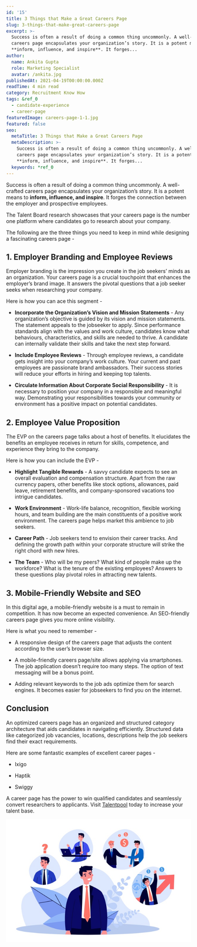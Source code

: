 ```yaml
---
id: '15'
title: 3 Things that Make a Great Careers Page
slug: 3-things-that-make-great-careers-page
excerpt: >-
  Success is often a result of doing a common thing uncommonly. A well-crafted
  careers page encapsulates your organization’s story. It is a potent means to
  **inform, influence, and inspire**. It forges...
author:
  name: Ankita Gupta
  role: Marketing Specialist
  avatar: /ankita.jpg
publishedAt: 2021-04-19T00:00:00.000Z
readTime: 4 min read
category: Recruitment Know How
tags: &ref_0
  - candidate-experience
  - career-page
featuredImage: careers-page-1-1.jpg
featured: false
seo:
  metaTitle: 3 Things that Make a Great Careers Page
  metaDescription: >-
    Success is often a result of doing a common thing uncommonly. A well-crafted
    careers page encapsulates your organization’s story. It is a potent means to
    **inform, influence, and inspire**. It forges...
  keywords: *ref_0
---
```


Success is often a result of doing a common thing uncommonly. A well-crafted careers page encapsulates your organization’s story. It is a potent means to **inform, influence, and inspire**. It forges the connection between the employer and prospective employees.

The Talent Board research showcases that your careers page is the number one platform where candidates go to research about your company. 

<!--more-->

The following are the three things you need to keep in mind while designing a fascinating careers page - 

## **1\. Employer Branding and Employee Reviews**

Employer branding is the impression you create in the job seekers’ minds as an organization. Your careers page is a crucial touchpoint that enhances the employer’s brand image. It answers the pivotal questions that a job seeker seeks when researching your company.

Here is how you can ace this segment - 

- **Incorporate the Organization’s Vision and Mission Statements** \- Any organization’s objective is guided by its vision and mission statements. The statement appeals to the jobseeker to apply. Since performance standards align with the values and work culture, candidates know what behaviours, characteristics, and skills are needed to thrive. A candidate can internally validate their skills and take the next step forward.

- **Include Employee Reviews** - Through employee reviews, a candidate gets insight into your company’s work culture. Your current and past employees are passionate brand ambassadors. Their success stories will reduce your efforts in hiring and keeping top talents.

- **Circulate Information About Corporate Social Responsibility** - It is necessary to position your company in a responsible and meaningful way. Demonstrating your responsibilities towards your community or environment has a positive impact on potential candidates. 

## **2\. Employee Value Proposition**

The EVP on the careers page talks about a host of benefits. It elucidates the benefits an employee receives in return for skills, competence, and experience they bring to the company.

Here is how you can include the EVP -

- **Highlight Tangible Rewards** - A savvy candidate expects to see an overall evaluation and compensation structure. Apart from the raw currency papers, other benefits like stock options, allowances, paid leave, retirement benefits, and company-sponsored vacations too intrigue candidates.

- **Work Environment** \- Work-life balance, recognition, flexible working hours, and team building are the main constituents of a positive work environment. The careers page helps market this ambience to job seekers. 

- **Career Path** - Job seekers tend to envision their career tracks. And defining the growth path within your corporate structure will strike the right chord with new hires.

- **The Team** - Who will be my peers? What kind of people make up the workforce? What is the tenure of the existing employees? Answers to these questions play pivotal roles in attracting new talents.

## **3\. Mobile-Friendly Website** and **SEO**

In this digital age, a mobile-friendly website is a must to remain in competition. It has now become an expected convenience. An SEO-friendly careers page gives you more online visibility.

Here is what you need to remember -

- A responsive design of the careers page that adjusts the content according to the user’s browser size.

- A mobile-friendly careers page/site allows applying via smartphones. The job application doesn’t require too many steps. The option of text messaging will be a bonus point.

- Adding relevant keywords to the job ads optimize them for search engines. It becomes easier for jobseekers to find you on the internet. 

## **Conclusion**

An optimized careers page has an organized and structured category architecture that aids candidates in navigating efficiently. Structured data like categorized job vacancies, locations, descriptions help the job seekers find their exact requirements.

Here are some fantastic examples of excellent career pages -

- Ixigo

- Haptik

- Swiggy

A career page has the power to win qualified candidates and seamlessly convert researchers to applicants. Visit [Talentpool](https://www.thetalentpool.ai) today to increase your talent base. 

![careers-page-1](images/careers-page-1-1.jpg)
